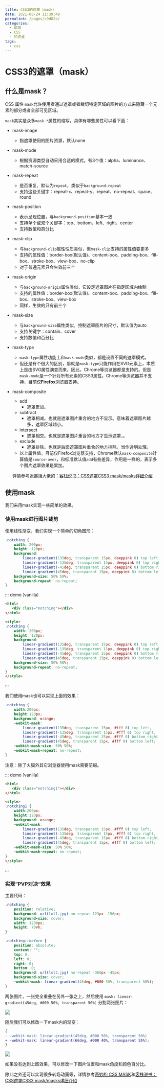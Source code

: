 ```yaml
---
title: CSS3的遮罩（mask）
date: 2021-08-24 11:39:49
permalink: /pages/c9d02e/
categories:
  - 前端
  - CSS
  - 知识点
tags:
  - css
---
```

# CSS3的遮罩（mask）

## 什么是mask？

CSS 属性 `mask`允许使用者通过遮罩或者裁切特定区域的图片的方式来隐藏一个元素的部分或者全部可见区域。

`mask`其实是众多`mask-*`属性的缩写，具体有哪些属性可以看下面：

* mask-image

  * 指遮罩使用的图片资源，默认none

* mask-mode

  * 根据资源类型自动采用合适的模式，有3个值：alpha、luminance、match-source

* mask-repeat

  * 是否重复，默认为`repeat`，类似于`background-repeat`
  * 支持这些关键字：repeat-x、repeat-y、repeat、no-repeat、space、round

* mask-position

  * 表示呈现位置，与`background-position`基本一致
  * 支持单个或双个关键字：top、bottom、left、right、center
  * 支持数值和百分比

* mask-clip

  * 与`background-clip`属性性质类似，但`mask-clip`支持的属性值要更多
  * 支持的属性值：border-box(默认值)、content-box、padding-box、fill-box、stroke-box、view-box、no-clip
  * 对于普通元素只会生效前三个

* mask-origin

  * 与`background-origin`属性类似，它设定遮罩图片在指定区域内绘制
  * 支持的属性值：border-box(默认值)、content-box、padding-box、fill-box、stroke-box、view-box
  * 同样，生效的只有前三个

* mask-size

  * 与`background-size`属性类似，控制遮罩图片的尺寸，默认值为auto
  * 支持关键字：contain、cover
  * 支持数值和百分比

* mask-type

  * `mask-type`属性功能上和`mask-mode`类似，都是设置不同的遮罩模式。
  * 但还是有个很大的区别，那就是`mask-type`只能作用在SVG元素上，本质上是由SVG属性演变而来，因此，Chrome等浏览器都是支持的。但是`mask-mode`是一个针对所有元素的CSS3属性，Chrome等浏览器并不支持，目前仅**Firefox**浏览器支持。

* mask-composite

  * add
    * 遮罩累加。
  * subtract
    * 遮罩相减。也就是遮罩图片重合的地方不显示。意味着遮罩图片越多，遮罩区域越小。
  * intersect
    * 遮罩相交。也就是遮罩图片重合的地方才显示遮罩，。
  * exclude
    * 遮罩排除。也就是后面遮罩图片重合的地方排除，当作透明处理。
  * 以上属性值，目前仅Firefox浏览器支持，Chrome默认`mask-composite`计算值是`source-over`，和标准默认值`add`有些差异，作用是一样的，表示多个图片遮罩效果是累加。

  详情参考张鑫旭大佬的：[客栈说书：CSS遮罩CSS3 mask/masks详细介绍](https://www.zhangxinxu.com/wordpress/2017/11/css-css3-mask-masks/)

## 使用mask

我们来用mask实现一些简单的效果。

### 使用mask进行图片裁剪

使用线性渐变，我们实现一个简单的切角图形：

```css
.notching {
    width: 200px;
    height: 120px;
    background:
        linear-gradient(135deg, transparent 15px, deeppink 0) top left,
        linear-gradient(-135deg, transparent 15px, deeppink 0) top right,
        linear-gradient(-45deg, transparent 15px, deeppink 0) bottom right,
        linear-gradient(45deg, transparent 15px, deeppink 0) bottom left;
    background-size: 50% 50%;
    background-repeat: no-repeat;
}
```

::: demo [vanilla]

```html
<html>
   <div class="notching"></div>
</html>

<style>
.notching {
    width: 200px;
    height: 120px;
    background:
        linear-gradient(135deg, transparent 15px, deeppink 0) top left,
        linear-gradient(-135deg, transparent 15px, deeppink 0) top right,
        linear-gradient(-45deg, transparent 15px, deeppink 0) bottom right,
        linear-gradient(45deg, transparent 15px, deeppink 0) bottom left;
    background-size: 50% 50%;
    background-repeat: no-repeat;
}
</style>
```

:::

我们使用mask也可以实现上面的效果：

```css
.notching {
    width:200px;
    height:120px;
    background: orange;
    -webkit-mask:
        linear-gradient(135deg, transparent 15px, #fff 0) top left,
        linear-gradient(-135deg, transparent 15px, #fff 0) top right,
        linear-gradient(-45deg, transparent 15px, #fff 0) bottom right,
        linear-gradient(45deg, transparent 15px, #fff 0) bottom left;
    -webkit-mask-size: 50% 50%;
    -webkit-mask-repeat: no-repeat;
}
```

注意：除了火狐外其它浏览器使用mask需要前缀。

::: demo [vanilla]

```html
<html>
   <div class="notching1"></div>
</html>

<style>
.notching1 {
    width:200px;
    height:120px;
    background: orange;
    -webkit-mask:
        linear-gradient(135deg, transparent 15px, #fff 0) top left,
        linear-gradient(-135deg, transparent 15px, #fff 0) top right,
        linear-gradient(-45deg, transparent 15px, #fff 0) bottom right,
        linear-gradient(45deg, transparent 15px, #fff 0) bottom left;
    -webkit-mask-size: 50% 50%;
    -webkit-mask-repeat: no-repeat;
}
</style>
```

:::

### 实现”PVP对决“效果

主要代码：

```css
.notching {
    position: relative;
    background: url(lol1.jpg) no-repeat 123px -156px;
    background-size: cover;
    width: 1200px;
    height: 70vh;
}

.notching::before {
    position: absolute;
    content: "";
    top: 0;
    left: 0;
    right: 0;
    bottom: 0;
    background: url(lol2.jpg) no-repeat -360px -45px;
    background-size: cover;
    -webkit-mask: linear-gradient(45deg, #000 50%, transparent 50%);
}
```

两张图片，一张完全重叠在另外一张之上，然后使用 `mask: linear-gradient(45deg, #000 50%, transparent 50%)` 分割两张图片：

<img src="/blog/images/087.png" />

随后我们可以修改一下mask内的渐变：

```diff
{
- -webkit-mask: linear-gradient(45deg, #000 50%, transparent 50%)
+ -webkit-mask: linear-gradient(66deg, #000 40%, transparent 55%);
}

```

<img src="/blog/images/088.png" />

如果没有达到上图效果，可以修改一下图片位置和mask角度和颜色百分比。

除此之外还可以实现很多转场动画等，详情参考[奇妙的 CSS MASK](https://juejin.cn/post/6846687594693001223#heading-1)和[客栈说书：CSS遮罩CSS3 mask/masks详细介绍](https://www.zhangxinxu.com/wordpress/2017/11/css-css3-mask-masks/)

